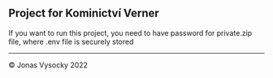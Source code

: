 Project for Kominictví Verner
---

If you want to run this project, you need to have password for private.zip file, where .env file is securely stored

---
&copy; Jonas Vysocky 2022